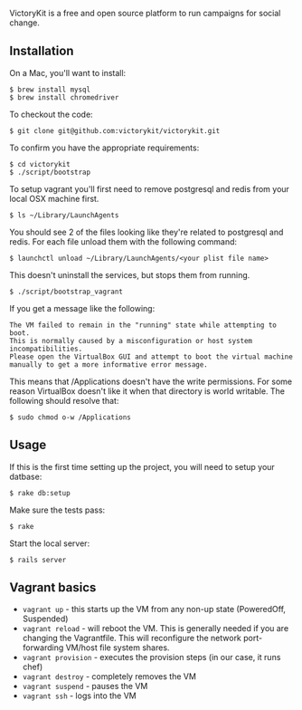 VictoryKit is a free and open source platform to run campaigns for social change.

## Installation

On a Mac, you'll want to install:

    $ brew install mysql
    $ brew install chromedriver

To checkout the code:

    $ git clone git@github.com:victorykit/victorykit.git

To confirm you have the appropriate requirements:

    $ cd victorykit
    $ ./script/bootstrap

To setup vagrant you'll first need to remove postgresql and redis from your
local OSX machine first.

    $ ls ~/Library/LaunchAgents

You should see 2 of the files looking like they're related to postgresql and
redis. For each file unload them with the following command:

    $ launchctl unload ~/Library/LaunchAgents/<your plist file name>

This doesn't uninstall the services, but stops them from running.

    $ ./script/bootstrap_vagrant

If you get a message like the following:

    The VM failed to remain in the "running" state while attempting to boot.
    This is normally caused by a misconfiguration or host system incompatibilities.
    Please open the VirtualBox GUI and attempt to boot the virtual machine
    manually to get a more informative error message.

This means that /Applications doesn't have the write permissions. For some
reason VirtualBox doesn't like it when that directory is world writable. The
following should resolve that:

    $ sudo chmod o-w /Applications

## Usage

If this is the first time setting up the project, you will need to setup your
datbase:

    $ rake db:setup

Make sure the tests pass:

    $ rake

Start the local server:

    $ rails server

## Vagrant basics

* `vagrant up` - this starts up the VM from any non-up state (PoweredOff,
  Suspended)
* `vagrant reload` - will reboot the VM. This is generally needed if you are
  changing the Vagrantfile. This will reconfigure the network port-forwarding
  VM/host file system shares.
* `vagrant provision` - executes the provision steps (in our case, it runs chef)
* `vagrant destroy` - completely removes the VM
* `vagrant suspend` - pauses the VM
* `vagrant ssh` - logs into the VM
